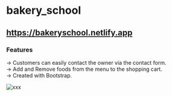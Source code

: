 # bakery_school

## https://bakeryschool.netlify.app

### Features

-> Customers can easily contact the owner via the contact form. <br>
-> Add and Remove foods from the menu to the shopping cart.<br>
-> Created with Bootstrap. <br>

![xxx](https://user-images.githubusercontent.com/59448862/97426765-fa130680-1924-11eb-8a85-4ae3e8c6ee55.PNG)
